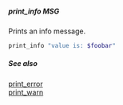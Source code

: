 ##### print_info MSG

Prints an info message.

```bash
print_info "value is: $foobar"
```

##### See also

[print_error](print_error.md)  
[print_warn](print_warn.md)  
